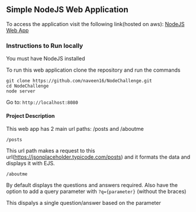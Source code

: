 ## Simple NodeJS Web Application

To access the application visit the following link(hosted on aws):
<a href="http://ec2-18-236-89-7.us-west-2.compute.amazonaws.com:8080/" target="_blank">NodeJS Web App</a>

### Instructions to Run locally

You must have NodeJS installed

To run this web application clone the repository and run the commands

```
git clone https://github.com/naveen16/NodeChallenge.git
cd NodeChallenge
node server
```

Go to:
```http://localhost:8080```

 

#### Project Description

This web app has 2 main url paths: /posts and /aboutme

```/posts```

This url path makes a request to this url(https://jsonplaceholder.typicode.com/posts) and it formats the data and displays it with EJS.

```/aboutme```

By default displays the questions and answers required. Also have the option to add a query parameter 
with ```?q={parameter}``` (without the braces)

This dispalys a single question/answer based on the parameter
